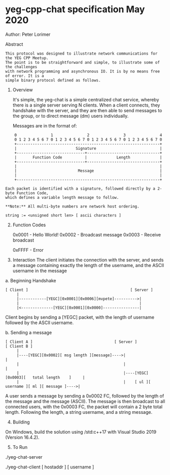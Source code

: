 yeg-cpp-chat specification                          May 2020
===

Author: Peter Lorimer


Abstract

    This protocol was designed to illustrate network communications for the YEG CPP Meetup.
    The point is to be straightforward and simple, to illustrate some of the challenges
    with network programming and asynchronous IO. It is by no means free of error. It is a
    simple binary protocol defined as follows.

1. Overview

    It's simple, the yeg-chat is a simple centralized chat service, whereby there is a single 
    server serving N clients. When a client connects, they handshake with the server, and they
    are then able to send messages to the group, or to direct message (dm) users individually.

    Messages are in the format of:
```
    0               1               2               3               4 
    0 1 2 3 4 5 6 7 0 1 2 3 4 5 6 7 0 1 2 3 4 5 6 7 0 1 2 3 4 5 6 7 0
    +---------------------------------------------------------------+
    |                          Signature                            |
    +------------------------------+--------------------------------+
    |       Function Code          |             Length             |
    +------------------------------+--------------------------------+
    |                                                               |
    |                           Message                             |
    |                                                               |
    +---------------------------------------------------------------+
```

    Each packet is identified with a signature, followed directly by a 2-byte Function Code, 
    which defines a variable length message to follow.

    **Note:** All multi-byte numbers are network host ordering.

    string := <unsigned short len> [ ascii characters ]

2. Function Codes

    0x0001 - Hello World! 
    0x0002 - Broadcast message
    0x0003 - Receive broadcast

    0xFFFF - Error


3. Interaction
    The client initiates the connection with the server, and sends a message
    containing exactly the length of the username, and the ASCII username
    in the message

a. Beginning Handshake

    [ Client ]                                             [ Server ]
         |
         |------------[YEGC][0x0001][0x0006][mvpete]---------->|
         |                                                     |
         |<--------------[YEGC][0x0001][0x0000]----------------|

Client begins by sending a [YEGC] packet, with the length of username followed by the ASCII username.

b. Sending a message


    [ Client A ]                                    [ Server ]                                 [ Client B ]
         |
         |----[YEGC][0x0002][ msg length ][message]---->|                                            |
         |                                              |                                            |
         |                                              |----[YEGC][0x0003][   total length    ]     |
         |                                              |    [ ul ][ username ][ ml ][ message ]---->|

A user sends a message by sending a 0x0002 FC, followed by the length of the message and the message (ASCII). 
The message is then broadcast to all connected users, with the 0x0003 FC, the packet will contain a 2 byte
total length. Following the length, a string username, and a string message.

4. Building

On Windows, build the solution using /std:c++17 with Visual Studio 2019 (Version 16.4.2).

5. To Run

./yeg-chat-server

./yeg-chat-client [ hostaddr ] [ username ]